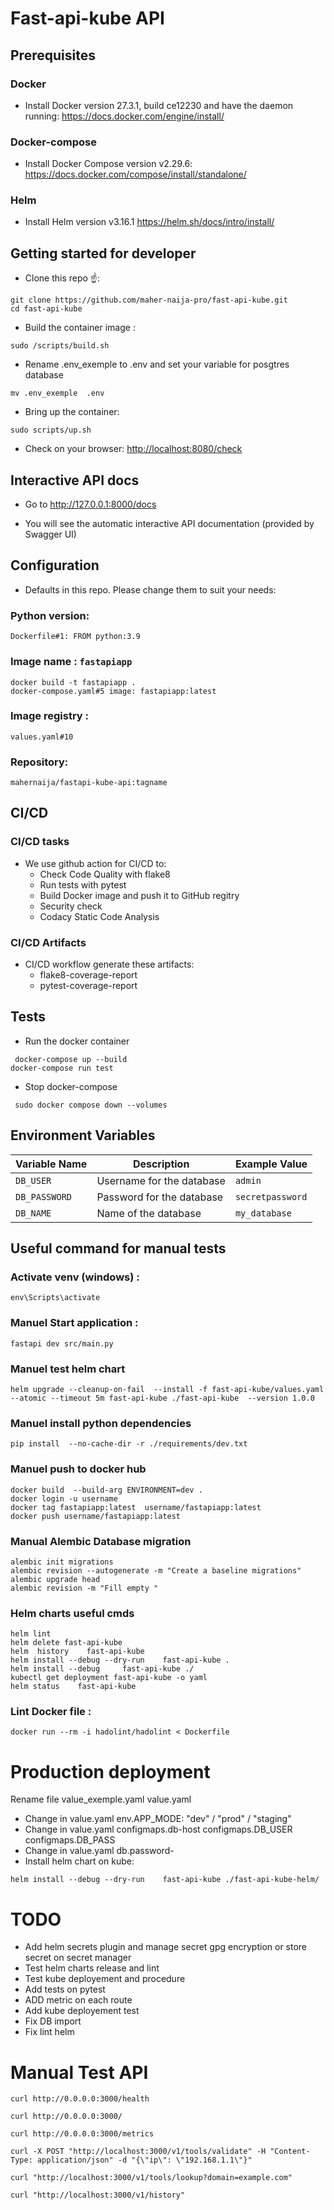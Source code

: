 # Fast-api-kube API

## Prerequisites

### Docker

- Install Docker version 27.3.1, build ce12230 and have the daemon running: https://docs.docker.com/engine/install/

### Docker-compose

- Install Docker Compose version v2.29.6: https://docs.docker.com/compose/install/standalone/

### Helm

- Install Helm version v3.16.1  https://helm.sh/docs/intro/install/

## Getting started for developer

- Clone this repo ☝️:

```
git clone https://github.com/maher-naija-pro/fast-api-kube.git
cd fast-api-kube
```

- Build the container image :

```
sudo /scripts/build.sh
```

- Rename .env_exemple to .env and set your variable for posgtres database

```
mv .env_exemple  .env
```

- Bring up the container:

```
sudo scripts/up.sh
```

- Check on your browser: <http://localhost:8080/check>

## Interactive API docs

- Go to http://127.0.0.1:8000/docs

- You will see the automatic interactive API documentation (provided by Swagger UI)

## Configuration

- Defaults in this repo. Please change them to suit your needs:

### Python version:
```
Dockerfile#1: FROM python:3.9
```
### Image name : `fastapiapp`
```
docker build -t fastapiapp .
docker-compose.yaml#5 image: fastapiapp:latest
```
### Image registry :
```
values.yaml#10
```
### Repository:
```
mahernaija/fastapi-kube-api:tagname
```
## CI/CD
### CI/CD tasks
- We use github action for CI/CD to:
   - Check Code Quality with flake8
   - Run tests with pytest
   - Build Docker image and push it to GitHub regitry
   - Security check
   - Codacy Static Code Analysis 

### CI/CD Artifacts
- CI/CD workflow generate these artifacts:
   - flake8-coverage-report
   - pytest-coverage-report

## Tests
- Run the docker container
```
 docker-compose up --build
docker-compose run test
```

- Stop docker-compose
```
 sudo docker compose down --volumes
 ```


## Environment Variables

| Variable Name | Description                     | Example Value            |
|---------------|---------------------------------|--------------------------|
| `DB_USER`     | Username for the database       | `admin`                  |
| `DB_PASSWORD` | Password for the database       | `secretpassword`         |
| `DB_NAME`     | Name of the database            | `my_database`            |


## Useful command for manual tests



### Activate venv (windows) :

```
env\Scripts\activate
```

### Manuel Start application :

```
fastapi dev src/main.py
```

### Manuel test helm chart
```
helm upgrade --cleanup-on-fail  --install -f fast-api-kube/values.yaml --atomic --timeout 5m fast-api-kube ./fast-api-kube  --version 1.0.0
```

### Manuel install python dependencies
```
pip install  --no-cache-dir -r ./requirements/dev.txt
```

### Manuel push to docker hub
```
docker build  --build-arg ENVIRONMENT=dev .
docker login -u username
docker tag fastapiapp:latest  username/fastapiapp:latest
docker push username/fastapiapp:latest
```

### Manual Alembic Database migration
```
alembic init migrations
alembic revision --autogenerate -m "Create a baseline migrations"
alembic upgrade head
alembic revision -m "Fill empty "
```

### Helm charts useful cmds
```
helm lint
helm delete fast-api-kube
helm  history    fast-api-kube
helm install --debug --dry-run    fast-api-kube .
helm install --debug     fast-api-kube ./
kubectl get deployment fast-api-kube -o yaml
helm status    fast-api-kube
```
### Lint Docker file :
```
docker run --rm -i hadolint/hadolint < Dockerfile 
```

# Production deployment

Rename file  value_exemple.yaml value.yaml

- Change in value.yaml  env.APP_MODE: "dev" / "prod" / "staging"
- Change in value.yaml  configmaps.db-host configmaps.DB_USER configmaps.DB_PASS 
- Change in value.yaml  db.password-
- Install helm chart on kube:
```
helm install --debug --dry-run    fast-api-kube ./fast-api-kube-helm/
```

# TODO

- Add helm secrets plugin and manage secret gpg encryption or store secret on secret manager  
- Test helm charts release and lint
- Test kube deployement and procedure
- Add tests on pytest 
- ADD metric on each  route 
- Add kube deployement test
- Fix DB import 
- Fix lint helm 
# Manual  Test API
```
curl http://0.0.0.0:3000/health
```
```
curl http://0.0.0.0:3000/
```
```
curl http://0.0.0.0:3000/metrics
```
```
curl -X POST "http://localhost:3000/v1/tools/validate" -H "Content-Type: application/json" -d "{\"ip\": \"192.168.1.1\"}"
```
```
curl "http://localhost:3000/v1/tools/lookup?domain=example.com"
```
```
curl "http://localhost:3000/v1/history"
```



